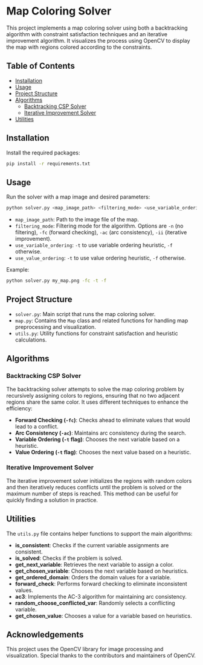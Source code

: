 # Map Coloring Solver

This project implements a map coloring solver using both a backtracking algorithm with constraint satisfaction techniques and an iterative improvement algorithm. It visualizes the process using OpenCV to display the map with regions colored according to the constraints.

## Table of Contents

- [Installation](#installation)
- [Usage](#usage)
- [Project Structure](#project-structure)
- [Algorithms](#algorithms)
  - [Backtracking CSP Solver](#backtracking-csp-solver)
  - [Iterative Improvement Solver](#iterative-improvement-solver)
- [Utilities](#utilities)

## Installation

Install the required packages:
   ```sh
   pip install -r requirements.txt
   ```

## Usage

Run the solver with a map image and desired parameters:
```sh
python solver.py <map_image_path> <filtering_mode> <use_variable_ordering> <use_value_ordering>
```

- `map_image_path`: Path to the image file of the map.
- `filtering_mode`: Filtering mode for the algorithm. Options are `-n` (no filtering), `-fc` (forward checking), `-ac` (arc consistency), `-ii` (iterative improvement).
- `use_variable_ordering`: `-t` to use variable ordering heuristic, `-f` otherwise.
- `use_value_ordering`: `-t` to use value ordering heuristic, `-f` otherwise.

Example:
```sh
python solver.py my_map.png -fc -t -f
```

## Project Structure

- `solver.py`: Main script that runs the map coloring solver.
- `map.py`: Contains the `Map` class and related functions for handling map preprocessing and visualization.
- `utils.py`: Utility functions for constraint satisfaction and heuristic calculations.

## Algorithms

### Backtracking CSP Solver

The backtracking solver attempts to solve the map coloring problem by recursively assigning colors to regions, ensuring that no two adjacent regions share the same color. It uses different techniques to enhance the efficiency:

- **Forward Checking (`-fc`)**: Checks ahead to eliminate values that would lead to a conflict.
- **Arc Consistency (`-ac`)**: Maintains arc consistency during the search.
- **Variable Ordering (`-t` flag)**: Chooses the next variable based on a heuristic.
- **Value Ordering (`-t` flag)**: Chooses the next value based on a heuristic.

### Iterative Improvement Solver

The iterative improvement solver initializes the regions with random colors and then iteratively reduces conflicts until the problem is solved or the maximum number of steps is reached. This method can be useful for quickly finding a solution in practice.

## Utilities

The `utils.py` file contains helper functions to support the main algorithms:

- **is_consistent**: Checks if the current variable assignments are consistent.
- **is_solved**: Checks if the problem is solved.
- **get_next_variable**: Retrieves the next variable to assign a color.
- **get_chosen_variable**: Chooses the next variable based on heuristics.
- **get_ordered_domain**: Orders the domain values for a variable.
- **forward_check**: Performs forward checking to eliminate inconsistent values.
- **ac3**: Implements the AC-3 algorithm for maintaining arc consistency.
- **random_choose_conflicted_var**: Randomly selects a conflicting variable.
- **get_chosen_value**: Chooses a value for a variable based on heuristics.

## Acknowledgements

This project uses the OpenCV library for image processing and visualization. Special thanks to the contributors and maintainers of OpenCV.